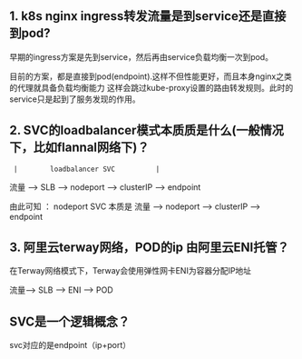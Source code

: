 ## 1. k8s nginx ingress转发流量是到service还是直接到pod?
早期的ingress方案是先到service，然后再由service负载均衡一次到pod。

目前的方案，都是直接到pod(endpoint).这样不但性能更好，而且本身nginx之类的代理就具备负载均衡能力 这样会跳过kube-proxy设置的路由转发规则。此时的service只是起到了服务发现的作用。

## 2. SVC的loadbalancer模式本质质是什么(一般情况下，比如flannal网络下)？
     |        loadbalancer SVC          |
流量 --> SLB --> nodeport --> clusterIP --> endpoint

由此可知 ：  nodeport SVC  本质是   流量 --> nodeport --> clusterIP --> endpoint

## 3. 阿里云terway网络，POD的ip 由阿里云ENI托管？
在Terway网络模式下，Terway会使用弹性网卡ENI为容器分配IP地址

流量--> SLB --> ENI --> POD

## SVC是一个逻辑概念？
svc对应的是endpoint（ip+port） 
